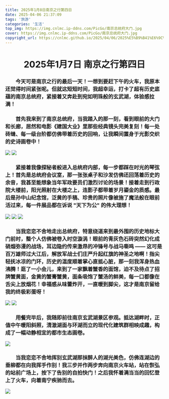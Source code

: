 ```yaml
---
title: 2025年1月8日南京之行第四日
date: 2025-04-06 21:37:09
tags: '旅游'
categories: '生活'
top_img: https://img.cnlmc.ip-ddns.com/PicGo/南京总统府大门.jpg
cover: https://img.cnlmc.ip-ddns.com/PicGo/南京总统府大门.jpg
copyright_url: https://cnlmc.github.io/2025/04/06/2025%E5%B9%B41%E6%9C%888%E6%97%A5%E5%8D%97%E4%BA%AC%E4%B9%8B%E8%A1%8C%E7%AC%AC%E5%9B%9B%E6%97%A5/
---
```

# <div align="center">2025年1月7日 南京之行第四日</div>
### &emsp;&emsp;今天可是南京之行的最后一天！一想到要赶下午的火车，我原本还觉得时间紧张呢。但就这短短时间，我超幸运，打卡了超有历史底蕴的南京总统府，紧接着又奔赴到宛如明珠般的玄武湖，体验感拉满！
### &emsp;&emsp;首先我来到了南京总统府，当我踏入的那一刻，看到眼前的大门和长廊，居然和电影《建国大业》里那些经典镜头完美复刻！每一处砖缝、每一级台阶都仿佛带着历史的回响，让我瞬间置身于光影交织的史诗画卷中！
![](https://img.cnlmc.ip-ddns.com/PicGo/南京总统府内大门.jpg)
![](https://img.cnlmc.ip-ddns.com/PicGo/南京总统府内通道.jpg)

### &emsp;&emsp;紧接着我像探秘者般进入总统府内部，每一步都踩在时光的琴弦上！首先是总统府会议室，那一张张桌子和沙发仿佛还回荡着历史的余音，我甚至能想象当年军政要员们激烈讨论的场景！接着走到行政院大楼前，阳光照射在大楼之上，连影子都带着岁月鎏金的质感。最后是孙中山纪念馆，泛黄的手稿、珍贵的照片像被施了魔法般在眼前活过来，每一件展品都在诉说 "天下为公" 的伟大理想！
![](https://img.cnlmc.ip-ddns.com/PicGo/南京总统府会议室.jpg)
![](https://img.cnlmc.ip-ddns.com/PicGo/南京行政院.jpg)
![](https://img.cnlmc.ip-ddns.com/PicGo/南京总统府内中山雕像.jpg)

### &emsp;&emsp;当我恋恋不舍地走出总统府，特意绕道来到最外围的历史地标大门前时，整个人仿佛被卷入时空漩涡！眼前的青灰色石砖突然幻化成硝烟弥漫的战场，耳边隐约传来激昂的冲锋号与战马嘶鸣 —— 这可是百万雄师过大江后，解放军战士们庄严升起红旗的神圣之地啊！指尖轻抚冰凉的门环，历史的温度顺着掌心直抵心脏，那一刻我浑身热血沸腾！逛了一小会儿，来到了一家飘着蟹香的面馆，迫不及待点了招牌蟹黄面，金黄的蟹膏蟹黄，面条吸饱了蟹汤的鲜美，每一口都像在舌尖上放烟花！幸福感从味蕾炸开，一直暖到脚尖，这才是南京留给我的终极彩蛋呀！
![](https://img.cnlmc.ip-ddns.com/PicGo/南京总统府大门.jpg)
![](https://img.cnlmc.ip-ddns.com/PicGo/南京蟹黄面.jpg)

### &emsp;&emsp;用餐完毕后，我随即前往南京玄武湖景区参观。抵达湖畔时，正值中午暖阳斜照，清澈湖面与环湖而立的现代化建筑群相映成趣，构成了一幅动静相宜的都市生态画卷。
![](https://img.cnlmc.ip-ddns.com/PicGo/南京玄武湖.jpg)

### &emsp;&emsp;当我恋恋不舍地挥别玄武湖那抹醉人的湖光美色，仿佛连湖边的垂柳都在向我挥手作别！我三步并作两步奔向南京火车站，站在恢弘的站前广场上，按下了告别的自拍快门！之后我怀着满当当的回忆登上了火车，向着南宁疾驰而去。
![](https://img.cnlmc.ip-ddns.com/PicGo/南京火车站前广场.jpg)
